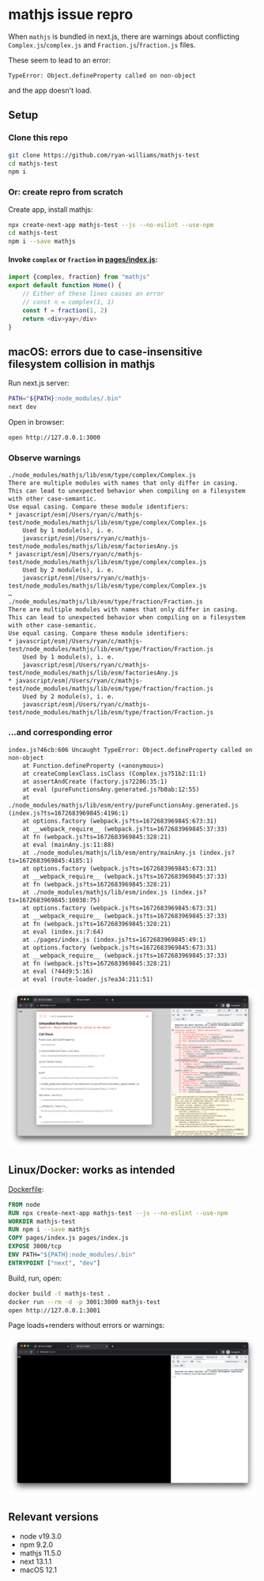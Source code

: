 # mathjs issue repro

When `mathjs` is bundled in next.js, there are warnings about conflicting `Complex.js`/`complex.js` and `Fraction.js`/`fraction.js` files.

These seem to lead to an error:
```
TypeError: Object.defineProperty called on non-object
```
and the app doesn't load.

## Setup

### Clone this repo
```bash
git clone https://github.com/ryan-williams/mathjs-test
cd mathjs-test
npm i
```

### Or: create repro from scratch
Create app, install mathjs:
```bash
npx create-next-app mathjs-test --js --no-eslint --use-npm
cd mathjs-test
npm i --save mathjs
```

#### Invoke `complex` or `fraction` in [pages/index.js](pages/index.js):
```javascript
import {complex, fraction} from "mathjs"
export default function Home() {
    // Either of these lines causes an error
    // const n = complex(1, 1)
    const f = fraction(1, 2)
    return <div>yay</div>
}
```

## macOS: errors due to case-insensitive filesystem collision in mathjs
Run next.js server:
```bash
PATH="${PATH}:node_modules/.bin"
next dev
```
Open in browser:
```bash
open http://127.0.0.1:3000
```

### Observe warnings

```
./node_modules/mathjs/lib/esm/type/complex/Complex.js
There are multiple modules with names that only differ in casing.
This can lead to unexpected behavior when compiling on a filesystem with other case-semantic.
Use equal casing. Compare these module identifiers:
* javascript/esm|/Users/ryan/c/mathjs-test/node_modules/mathjs/lib/esm/type/complex/Complex.js
    Used by 1 module(s), i. e.
    javascript/esm|/Users/ryan/c/mathjs-test/node_modules/mathjs/lib/esm/factoriesAny.js
* javascript/esm|/Users/ryan/c/mathjs-test/node_modules/mathjs/lib/esm/type/complex/complex.js
    Used by 2 module(s), i. e.
    javascript/esm|/Users/ryan/c/mathjs-test/node_modules/mathjs/lib/esm/type/complex/Complex.js
…
./node_modules/mathjs/lib/esm/type/fraction/Fraction.js
There are multiple modules with names that only differ in casing.
This can lead to unexpected behavior when compiling on a filesystem with other case-semantic.
Use equal casing. Compare these module identifiers:
* javascript/esm|/Users/ryan/c/mathjs-test/node_modules/mathjs/lib/esm/type/fraction/Fraction.js
    Used by 1 module(s), i. e.
    javascript/esm|/Users/ryan/c/mathjs-test/node_modules/mathjs/lib/esm/factoriesAny.js
* javascript/esm|/Users/ryan/c/mathjs-test/node_modules/mathjs/lib/esm/type/fraction/fraction.js
    Used by 2 module(s), i. e.
    javascript/esm|/Users/ryan/c/mathjs-test/node_modules/mathjs/lib/esm/type/fraction/Fraction.js
```

### …and corresponding error

```
index.js?46cb:606 Uncaught TypeError: Object.defineProperty called on non-object
    at Function.defineProperty (<anonymous>)
    at createComplexClass.isClass (Complex.js?51b2:11:1)
    at assertAndCreate (factory.js?2286:35:1)
    at eval (pureFunctionsAny.generated.js?b0ab:12:55)
    at ./node_modules/mathjs/lib/esm/entry/pureFunctionsAny.generated.js (index.js?ts=1672683969845:4196:1)
    at options.factory (webpack.js?ts=1672683969845:673:31)
    at __webpack_require__ (webpack.js?ts=1672683969845:37:33)
    at fn (webpack.js?ts=1672683969845:328:21)
    at eval (mainAny.js:11:88)
    at ./node_modules/mathjs/lib/esm/entry/mainAny.js (index.js?ts=1672683969845:4185:1)
    at options.factory (webpack.js?ts=1672683969845:673:31)
    at __webpack_require__ (webpack.js?ts=1672683969845:37:33)
    at fn (webpack.js?ts=1672683969845:328:21)
    at ./node_modules/mathjs/lib/esm/index.js (index.js?ts=1672683969845:10038:75)
    at options.factory (webpack.js?ts=1672683969845:673:31)
    at __webpack_require__ (webpack.js?ts=1672683969845:37:33)
    at fn (webpack.js?ts=1672683969845:328:21)
    at eval (index.js:7:64)
    at ./pages/index.js (index.js?ts=1672683969845:49:1)
    at options.factory (webpack.js?ts=1672683969845:673:31)
    at __webpack_require__ (webpack.js?ts=1672683969845:37:33)
    at fn (webpack.js?ts=1672683969845:328:21)
    at eval (?44d9:5:16)
    at eval (route-loader.js?ea34:211:51)
```

![](./error-screenshot.png)

## Linux/Docker: works as intended
[Dockerfile](Dockerfile):
```Dockerfile
FROM node
RUN npx create-next-app mathjs-test --js --no-eslint --use-npm
WORKDIR mathjs-test
RUN npm i --save mathjs
COPY pages/index.js pages/index.js
EXPOSE 3000/tcp
ENV PATH="${PATH}:node_modules/.bin"
ENTRYPOINT ["next", "dev"]
```

Build, run, open:
```bash
docker build -t mathjs-test .
docker run --rm -d -p 3001:3000 mathjs-test
open http://127.0.0.1:3001
```

Page loads+renders without errors or warnings:

![](./success-screenshot.png)

## Relevant versions
* node v19.3.0
* npm 9.2.0
* mathjs 11.5.0
* next 13.1.1
* macOS 12.1
